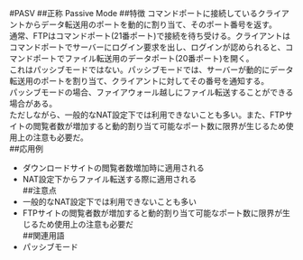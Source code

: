 

#PASV
##正称
Passive Mode
##特徴
コマンドポートに接続しているクライアントからデータ転送用のポートを動的に割り当て、そのポート番号を返す。  
通常、FTPはコマンドポート(21番ポート)で接続を待ち受ける。クライアントはコマンドポートでサーバーにログイン要求を出し、ログインが認められると、コマンドポートでファイル転送用のデータポート(20番ポート)を開く。  
これはパッシブモードではない。パッシブモードでは、サーバーが動的にデータ転送用のポートを割り当て、クライアントに対してその番号を通知する。  
パッシブモードの場合、ファイアウォール越しにファイル転送することができる場合がある。  
ただしながら、一般的なNAT設定下では利用できないことも多い。また、FTPサイトの閲覧者数が増加すると動的割り当て可能なポート数に限界が生じるため使用上の注意も必要だ。  
##応用例
- ダウンロードサイトの閲覧者数増加時に適用される  
- NAT設定下からファイル転送する際に適用される  
##注意点
- 一般的なNAT設定下では利用できないことも多い  
- FTPサイトの閲覧者数が増加すると動的割り当て可能なポート数に限界が生じるため使用上の注意も必要だ  
##関連用語
- パッシブモード